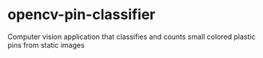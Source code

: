 # opencv-pin-classifier
Computer vision application that classifies and counts small colored plastic pins from static images
